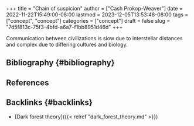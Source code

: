 +++
title = "Chain of suspicion"
author = ["Cash Prokop-Weaver"]
date = 2022-11-22T15:49:00-08:00
lastmod = 2023-12-05T13:53:48-08:00
tags = ["concept", "concept"]
categories = ["concept"]
draft = false
slug = "7d5f813c-75f3-4bfd-a6a7-f1bb8951d46d"
+++

Communication between civilizations is slow due to interstellar distances and complex due to differing cultures and biology.


## Bibliography {#bibliography}

## References

<style>.csl-entry{text-indent: -1.5em; margin-left: 1.5em;}</style><div class="csl-bib-body">
</div>


## Backlinks {#backlinks}

-   [Dark forest theory]({{< relref "dark_forest_theory.md" >}})

